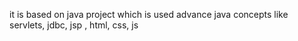 it is based on java project which is used advance java concepts like servlets, jdbc, jsp , html, css, js
